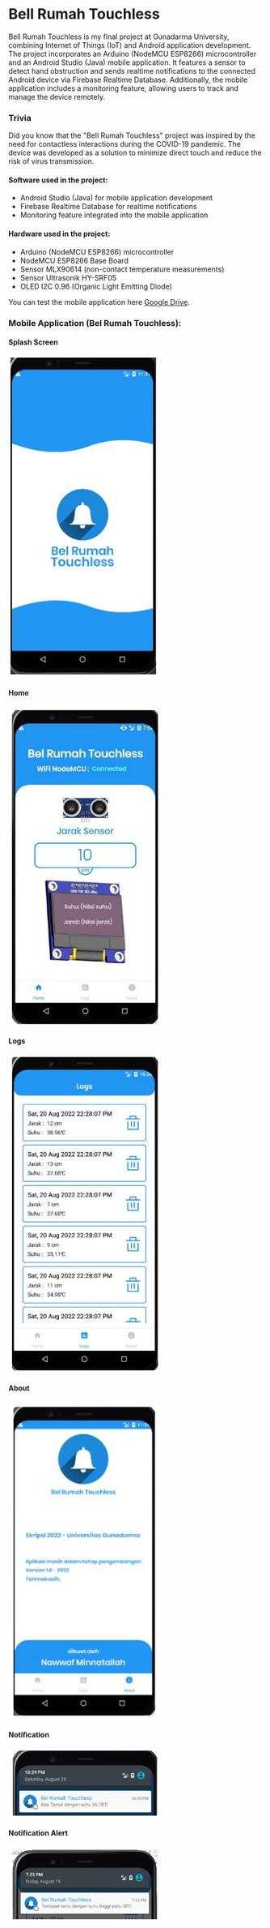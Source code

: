 # Bell Rumah Touchless

Bell Rumah Touchless is my final project at Gunadarma University, combining Internet of Things (IoT) and Android application development. The project incorporates an Arduino (NodeMCU ESP8266) microcontroller and an Android Studio (Java) mobile application. It features a sensor to detect hand obstruction and sends realtime notifications to the connected Android device via Firebase Realtime Database. Additionally, the mobile application includes a monitoring feature, allowing users to track and manage the device remotely.

### Trivia

Did you know that the "Bell Rumah Touchless" project was inspired by the need for contactless interactions during the COVID-19 pandemic. The device was developed as a solution to minimize direct touch and reduce the risk of virus transmission.

#### Software used in the project:

- Android Studio (Java) for mobile application development
- Firebase Realtime Database for realtime notifications
- Monitoring feature integrated into the mobile application

#### Hardware used in the project:

- Arduino (NodeMCU ESP8266) microcontroller
- NodeMCU ESP8266 Base Board
- Sensor MLX90614 (non-contact temperature measurements)
- Sensor Ultrasonik HY-SRF05
- OLED I2C 0.96 (Organic Light Emitting Diode)

You can test the mobile application here [Google Drive](https://drive.google.com/drive/folders/19Wj1T0dDXE2XtkEN7SM8olTxduIrjJLD?usp=drive_link).

### Mobile Application (Bel Rumah Touchless):

#### Splash Screen

<img src="https://github.com/z3rsa/Bell-Rumah-Touchless/blob/main/images/splash_screen.jpg?raw=true" alt="Splash Screen" width="300">

#### Home

<img src="https://github.com/z3rsa/Bell-Rumah-Touchless/blob/main/images/home.jpg?raw=true" alt="Home Page" width="300">

#### Logs

<img src="https://github.com/z3rsa/Bell-Rumah-Touchless/blob/main/images/logs.jpg?raw=true" alt="Logs Page" width="300">

#### About

<img src="https://github.com/z3rsa/Bell-Rumah-Touchless/blob/main/images/about.jpg?raw=true" alt="About Page" width="300">

#### Notification

<img src="https://github.com/z3rsa/Bell-Rumah-Touchless/blob/main/images/notification.jpg?raw=true" alt="Notification" width="300">

#### Notification Alert

<img src="https://github.com/z3rsa/Bell-Rumah-Touchless/blob/main/images/notification_alert.jpg?raw=true" alt="Notification Alert" width="300">
